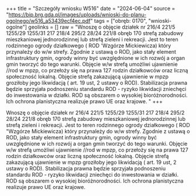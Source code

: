 +++
title = "Szczegóły wniosku W516"
date = "2024-06-04"
source = "https://bip.brg.gda.pl/images/uploads/wnioski-do-planu-ogolnego/w516_a53439ecf4ec.pdf"
tags = ["obręb: 0170", "wnioski-ogolne"]
geolinks = []
raw = "Wnoszę o objęcie działek nr 216/4 221/5 1255/29 1255/31 217 218/4 295/2 28/24 221/8 obręb 170 strefą zabudowy mieszkaniowej jednorodzinnej lub strefą zieleni i rekreacji. Jest to teren rodzinnego ogrody działkowego ( ROD 'Wzgórze Mickiewicza) który przynależy do w/w strefy. Zgodnie z ustawą o ROD, jako stały element infrastruktury gmin, ogrody winny być uwzględnione w ich rozwój a organ gmin tworzyć do tego warunki. Objęcie w/w strefą umożliwi ujawnienie //rod w mpzp, co przełoży się na prawa 127 rodzin działkowców oraz liczną społeczność lokalną. Objęcie strefą zakazującą ujawnienie w mpzp groziłoby jego likwidacją ( art. 19 ust, 2 ustawy o ROD). Stabilizacja prawna będzie sprzyjała podnoszeniu standardu ROD - ryzyko likwidacji zniechęci do inwestowania w działki. ROD są obszarem o wysokiej bioróżnorodności. Ich ochrona planistyczna realizuje prawo UE oraz krajowe. "
+++

Wnoszę o objęcie działek nr 216/4 221/5 1255/29 1255/31 217 218/4 295/2 28/24
221/8 obręb 170 strefą zabudowy mieszkaniowej jednorodzinnej lub strefą zieleni i rekreacji. Jest
to teren rodzinnego ogrody działkowego ( ROD "Wzgórze Mickiewicza) który przynależy do w/w
strefy. Zgodnie z ustawą o ROD, jako stały element infrastruktury gmin, ogrody winny być
uwzględnione w ich rozwój a organ gmin tworzyć do tego warunki. Objęcie w/w strefą umożliwi
ujawnienie //rod w mpzp, co przełoży się na prawa 127 rodzin działkowców oraz liczną
społeczność lokalną. Objęcie strefą zakazującą ujawnienie w mpzp groziłoby jego likwidacją (
art. 19 ust, 2 ustawy o ROD). Stabilizacja prawna będzie sprzyjała podnoszeniu standardu ROD -
ryzyko likwidacji zniechęci do inwestowania w działki. ROD są obszarem o wysokiej
bioróżnorodności. Ich ochrona planistyczna realizuje prawo UE oraz krajowe.



